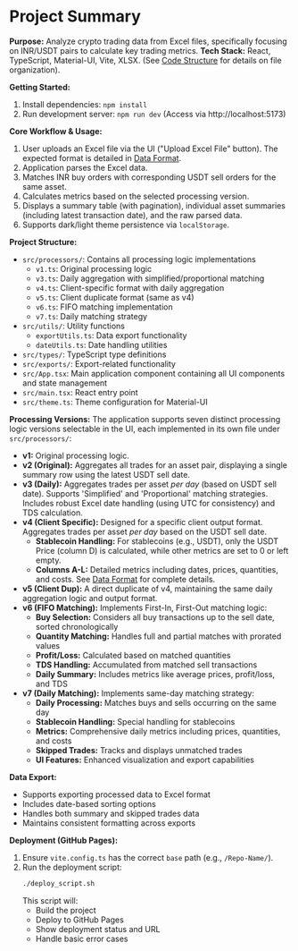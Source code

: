 # Project Summary

**Purpose:** Analyze crypto trading data from Excel files, specifically focusing on INR/USDT pairs to calculate key trading metrics.
**Tech Stack:** React, TypeScript, Material-UI, Vite, XLSX. (See [Code Structure](mdc:.metadata/code_structure.md) for details on file organization).

**Getting Started:**
1. Install dependencies: `npm install`
2. Run development server: `npm run dev` (Access via http://localhost:5173)

**Core Workflow & Usage:**
1. User uploads an Excel file via the UI ("Upload Excel File" button). The expected format is detailed in [Data Format](mdc:.metadata/data_format.md).
2. Application parses the Excel data.
3. Matches INR buy orders with corresponding USDT sell orders for the same asset.
4. Calculates metrics based on the selected processing version.
5. Displays a summary table (with pagination), individual asset summaries (including latest transaction date), and the raw parsed data.
6. Supports dark/light theme persistence via `localStorage`.

**Project Structure:**
- `src/processors/`: Contains all processing logic implementations
  - `v1.ts`: Original processing logic
  - `v3.ts`: Daily aggregation with simplified/proportional matching
  - `v4.ts`: Client-specific format with daily aggregation
  - `v5.ts`: Client duplicate format (same as v4)
  - `v6.ts`: FIFO matching implementation
  - `v7.ts`: Daily matching strategy
- `src/utils/`: Utility functions
  - `exportUtils.ts`: Data export functionality
  - `dateUtils.ts`: Date handling utilities
- `src/types/`: TypeScript type definitions
- `src/exports/`: Export-related functionality
- `src/App.tsx`: Main application component containing all UI components and state management
- `src/main.tsx`: React entry point
- `src/theme.ts`: Theme configuration for Material-UI

**Processing Versions:**
The application supports seven distinct processing logic versions selectable in the UI, each implemented in its own file under `src/processors/`:

- **v1:** Original processing logic.
- **v2 (Original):** Aggregates all trades for an asset pair, displaying a single summary row using the latest USDT sell date.
- **v3 (Daily):** Aggregates trades per asset *per day* (based on USDT sell date). Supports 'Simplified' and 'Proportional' matching strategies. Includes robust Excel date handling (using UTC for consistency) and TDS calculation.
- **v4 (Client Specific):** Designed for a specific client output format. Aggregates trades per asset *per day* based on the USDT sell date.
    - **Stablecoin Handling:** For stablecoins (e.g., USDT), only the USDT Price (column D) is calculated, while other metrics are set to 0 or left empty.
    - **Columns A-L:** Detailed metrics including dates, prices, quantities, and costs. See [Data Format](mdc:.metadata/data_format.md) for complete details.
- **v5 (Client Dup):** A direct duplicate of v4, maintaining the same daily aggregation logic and output format.
- **v6 (FIFO Matching):** Implements First-In, First-Out matching logic:
    - **Buy Selection:** Considers all buy transactions up to the sell date, sorted chronologically
    - **Quantity Matching:** Handles full and partial matches with prorated values
    - **Profit/Loss:** Calculated based on matched quantities
    - **TDS Handling:** Accumulated from matched sell transactions
    - **Daily Summary:** Includes metrics like average prices, profit/loss, and TDS
- **v7 (Daily Matching):** Implements same-day matching strategy:
    - **Daily Processing:** Matches buys and sells occurring on the same day
    - **Stablecoin Handling:** Special handling for stablecoins
    - **Metrics:** Comprehensive daily metrics including prices, quantities, and costs
    - **Skipped Trades:** Tracks and displays unmatched trades
    - **UI Features:** Enhanced visualization and export capabilities

**Data Export:**
- Supports exporting processed data to Excel format
- Includes date-based sorting options
- Handles both summary and skipped trades data
- Maintains consistent formatting across exports

**Deployment (GitHub Pages):**
1. Ensure `vite.config.ts` has the correct `base` path (e.g., `/Repo-Name/`).
2. Run the deployment script:
   ```bash
   ./deploy_script.sh
   ```
   This script will:
   - Build the project
   - Deploy to GitHub Pages
   - Show deployment status and URL
   - Handle basic error cases 